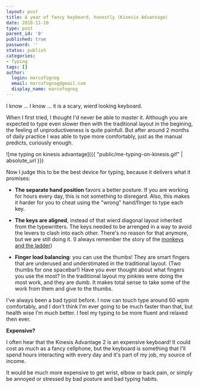 ```yaml
---
layout: post
title: A year of fancy keyboard, honestly (Kinesis Advantage)
date: 2018-11-10
type: post
parent_id: '0'
published: true
password: ''
status: publish
categories:
- Typing
tags: []
author:
  login: marcofognog
  email: marcofognog@gmail.com
  display_name: marcofognog
---
```


I know ... I know ... it is a scary, wierd looking keyboard.

When I first tried, I thought I'd never be able to master it.
Although you are expected to type even slower then with the traditional layout in the begining, the feeling of unproductiveness is quite painfull.
But after around 2 months of daily practice I was able to type more comfortably, just as the manual predicts, curiously enough.

![me typing on kinesis advantage]({{ "public/me-typing-on-kinesis.gif" | absolute_url }})

Now I judge this to be the best device for typing, because it delivers what it promises:

 - **The separate hand position** favors a better posture.
 If you are working for hours every day, this is not something to disregard.
 Also, this makes it harder for you to cheat using the "wrong" hand/finger to type each key.

 - **The keys are aligned**, instead of that wierd diagonal layout inherited from the typewritters.
 The keys needed to be arrenged in a way to avoid the levers to clash into each other.
 There's no reason for that anymore, but we are still doing it.
 (I always remember the story of the [monkeys and the ladder](http://www.throwcase.com/2014/12/21/that-five-monkeys-and-a-banana-story-is-rubbish/))

 - **Finger load balancing**: you can use the thumbs!
 They are smart fingers that are underused and understimated in the traditional layout. (Two thumbs for one spacebar!)
 Have you ever thought about what fingers you use the most? In the traditional layout my pinkies were doing the most work, and they are dumb.
 It makes total sense to take some of the work from them and give to the thumbs.

I've always been a bad typist before.
I now can touch type around 60 wpm comfortably, and I don't think I'm ever going to be much faster than that, but health wise I'm much better.
I feel my typing to be more fluent and relaxed then ever.

**Expensive?**

I often hear that the Kinesis Advantage 2 is an expensive keyboard!
It could cost as much as a fancy cellphone, but the keyboard is something that I'll spend hours interacting with every day and it's part of my job, my source of income.


It would be much more expensive to get wrist, elbow or back pain, or simply be annoyed or stressed by bad posture and bad typing habits.
